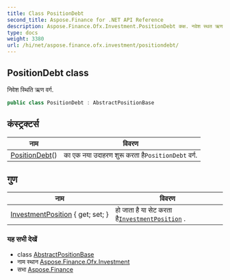 ```yaml
---
title: Class PositionDebt
second_title: Aspose.Finance for .NET API Reference
description: Aspose.Finance.Ofx.Investment.PositionDebt कक्ष. नवेश स्थत ऋण वर्ग.
type: docs
weight: 3380
url: /hi/net/aspose.finance.ofx.investment/positiondebt/
---
```

## PositionDebt class

निवेश स्थिति ऋण वर्ग.

```csharp
public class PositionDebt : AbstractPositionBase
```

## कंस्ट्रक्टर्स

| नाम | विवरण |
| --- | --- |
| [PositionDebt](positiondebt/)() | का एक नया उदाहरण शुरू करता है`PositionDebt` वर्ग. |

## गुण

| नाम | विवरण |
| --- | --- |
| [InvestmentPosition](../../aspose.finance.ofx.investment/abstractpositionbase/investmentposition/) { get; set; } | हो जाता है या सेट करता है[`InvestmentPosition`](../abstractpositionbase/investmentposition/) . |

### यह सभी देखें

* class [AbstractPositionBase](../abstractpositionbase/)
* नाम स्थान [Aspose.Finance.Ofx.Investment](../../aspose.finance.ofx.investment/)
* सभा [Aspose.Finance](../../)


